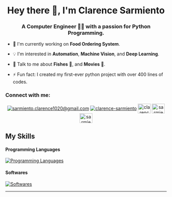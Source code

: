 <h1 align="center"> Hey there 👋, I'm Clarence Sarmiento </h1>
<h3 align="center"> A Computer Engineer 👨‍💻 with a passion for Python Programming. </h3>

- 🔭 I'm currently working on **Food Ordering System**.
  
- 💡 I'm interested in **Automation**, **Machine Vision**, and **Deep Learning**.
  
- 💬 Talk to me about **Fishes** 🐠, and **Movies** 🎥.
  
- ⚡ Fun fact: I created my first-ever python project with over 400 lines of codes.

<h3 align="left">Connect with me:</h3>
<p align="center">
<a href="mailto:" target="blank"><img align="center" src="https://img.shields.io/badge/Gmail-D14836?style=for-the-badge&logo=gmail&logoColor=white" alt="sarmiento.clarence1020@gmail.com"/></a>
<a href="https://linkedin.com/in/clarence-sarmiento" target="blank"><img align="center" src="https://img.shields.io/badge/LinkedIn-0077B5?style=for-the-badge&logo=linkedin&logoColor=white" alt="clarence-sarmiento"/></a>
<a href="https://fb.com/clarence.sarmiento.20" target="blank"><img align="center" src="https://raw.githubusercontent.com/rahuldkjain/github-profile-readme-generator/master/src/images/icons/Social/facebook.svg" alt="clarence.sarmiento.20" height="30" width="40" /></a>
<a href="https://instagram.com/sarmientorence_" target="blank"><img align="center" src="https://raw.githubusercontent.com/rahuldkjain/github-profile-readme-generator/master/src/images/icons/Social/instagram.svg" alt="sarmientorence_" height="30" width="40" /></a>
<a href="https://twitter.com/sarmientorence_" target="blank"><img align="center" src="https://raw.githubusercontent.com/rahuldkjain/github-profile-readme-generator/master/src/images/icons/Social/twitter.svg" alt="sarmientorence_" height="30" width="40" /></a></p>

## My Skills
#### Programming Languages
[![Programming Languages](https://skillicons.dev/icons?i=py,cpp,java)](https://skillicons.dev)
#### Softwares
[![Softwares](https://skillicons.dev/icons?i=pr,ps,figma)](https://skillicons.dev)


-------------------------------------------------------------------------------------------------------------------------------
